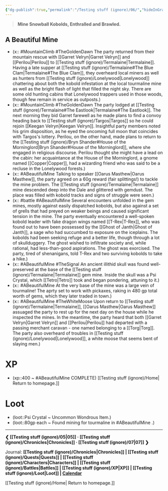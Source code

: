 ```yaml
---
{"dg-publish":true,"permalink":"/Testing stuff (ignore)/06/","hideInGraph":true}
---
```


> **Mine Snowball Kobolds, Enthralled and Brawled.**
## A Beautiful Mine
- (x:: #MountainClimb #TheGoldenDawn The party returned from their mountain rescue with [[Garret Velryn\|Garret Velryn]] and [[Perilou\|Perilou]] to [[Testing stuff (ignore)/Termalaine\|Termalaine]]. Having a late supper at [[Testing stuff (ignore)/Termalaine#The Blue Clam\|Termalaine#The Blue Clam]], they overheard local miners as well as hunters from [[Testing stuff (ignore)/Lonelywood\|Lonelywood]] chattering about both the kobold infestation at the local tourmaline mine as well as the bright flash of light that filled the night sky. There are some old hunting cabins that Lonelywood trappers used in those woods, though few remain in service as outposts.)
- (x:: #MountainClimb #TheGoldenDawn The party lodged at [[Testing stuff (ignore)/Termalaine#The Eastlook\|Termalaine#The Eastlook]]. The next morning they bid Garret farewell as he made plans to find a convoy heading back to [[Testing stuff (ignore)/Targos\|Targos]] so he could rejoin [[Keegan Velryn\|Keegan Velryn]]. Insightful party members noted his grim disposition, as he eyed the oncoming full moon that coincides with Targos's lottery. Perilou, on the other hand, made plans to return to the [[Testing stuff (ignore)/Bryn Shander#House of the Morninglord\|Bryn Shander#House of the Morninglord]], where she engaged in religious discourse. Perilou thought she might have a lead on the cabin: her acquaintance at the House of the Morninglord, a gnome named [[Copper\|Copper]], had a wizarding friend who was said to be a recluse in the Lonelywood forests.)
- (x:: #ABeautifulMine Talking to speaker [[Oarus Masthew\|Oarus Masthew]], the party agreed on a 60g reward (fair splittings!) to tackle the mine problem. The [[Testing stuff (ignore)/Termalaine\|Termalaine]] mine descended deep into the Dale and glittered with gemdust. The place was filled with kobold tracks and signs of struggle were seen.)
- (x:: #battle #ABeautifulMine Several encounters unfolded in the gem mines, mostly against easily dispatched kobolds, but also against a set of grells that had preyed on weaker beings and caused significant tension in the mine. The party eventually encountered a well-spoken kobold leader with fake dragon wings named [[T-Rex\|T-Rex]], who was found out to have been possessed by the [[Ghost of Janth\|Ghost of Janth]], a sage who had succumbed to exposure on the iceplains. The kobolds had been seeking refuge and a better life, though through a lot of skullduggery. The ghost wished to infiltrate society and, while rational, had less-than-good aspirations. The ghost was exorcised. The party, tired of shenanigans, told T-Rex and two surviving kobolds to take a hike.)
- (x:: #ABeautifulMine #TheSignal An ancient illithid skull was found well-preserved at the base of the [[Testing stuff (ignore)/Termalaine\|Termalaine]] gem mine. Inside the skull was a Psi Crystal, which [[Tetro\|Tetro]] took and began pondering, attuning to it.)
- (x:: #ABeautifulMine At the very base of the mine was a large vein of tourmaline! The aprty set to work with pickaxes, raking in 480 gp total worth of gems, which they later traded in town.)
- (x:: #ABeautifulMine #TheWhiteMoose Upon return to [[Testing stuff (ignore)/Termalaine\|Termalaine]], [[Oarus Masthew\|Oarus Masthew]] assuaged the party to rest up for the next day on the house while he inspected the mines. In the meantime, the party heard that both [[Garret Velryn\|Garret Velryn]] and [[Perilou\|Perilou]] had departed with a passing merchant caravan - one named belonging to a [[Torg\|Torg]]. The party also overheard of troubles in [[Testing stuff (ignore)/Lonelywood\|Lonelywood]], a white moose that seems bent of slaying men.)

# XP
- (xp::400 ~ #ABeautifulMine COMPLETE)
[[Testing stuff (ignore)/Home\| Return to homepage.]]
# Loot
- (loot::Psi Crystal ~ Uncommon Wondrous Item.)
- (loot::80gp each ~ Found mining for tourmaline in #ABeautifulMine .)

---
**❮ [[Testing stuff (ignore)/05\|05]] · [[Testing stuff (ignore)/Chronicles\|Chronicles]]  ·  [[Testing stuff (ignore)/07\|07]] ❯**

Journal: **[[Testing stuff (ignore)/Chronicles\|Chronicles]] | [[Testing stuff (ignore)/Quests\|Quests]] |  [[Testing stuff (ignore)/Characters\|Characters]] | [[Testing stuff (ignore)/Battles\|Battles]] | [[Testing stuff (ignore)/XP\|XP]] | [[Testing stuff (ignore)/Loot\|Loot]] | [Calendar](https://app.fantasy-calendar.com/calendars/38f9e3f5098bac1f655a4fb4241f35eb)**

[[Testing stuff (ignore)/Home\| Return to homepage.]]
